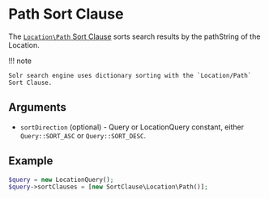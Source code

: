 # Path Sort Clause

The [`Location\Path` Sort Clause](https://github.com/ezsystems/ezpublish-kernel/blob/6.13.7/eZ/Publish/API/Repository/Values/Content/Query/SortClause/Location/Path.php)
sorts search results by the pathString of the Location.

!!! note

    Solr search engine uses dictionary sorting with the `Location/Path` Sort Clause.

## Arguments

- `sortDirection` (optional) - Query or LocationQuery constant, either `Query::SORT_ASC` or `Query::SORT_DESC`.

## Example

``` php
$query = new LocationQuery();
$query->sortClauses = [new SortClause\Location\Path()];
```
